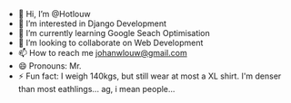 - 👋 Hi, I’m @Hotlouw
- 👀 I’m interested in Django Development
- 🌱 I’m currently learning Google Seach Optimisation
- 💞️ I’m looking to collaborate on Web Development
- 📫 How to reach me johanwlouw@gmail.com
- 😄 Pronouns: Mr.
- ⚡ Fun fact: I weigh 140kgs, but still wear at most a XL shirt. I'm denser than most eathlings... ag, i mean people...

<!---
Hotlouw/Hotlouw is a ✨ special ✨ repository because its `README.md` (this file) appears on your GitHub profile.
You can click the Preview link to take a look at your changes.
--->
